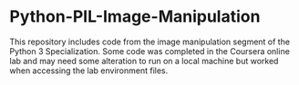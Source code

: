 # Python-PIL-Image-Manipulation
This repository includes code from the image manipulation segment of the Python 3 Specialization. Some code was completed in the Coursera online lab and may need some alteration to run on a local machine but worked when accessing the lab environment files.

